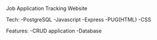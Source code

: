 Job Application Tracking Website

Tech:
  -PostgreSQL
  -Javascript
  -Express
  -PUG(HTML)
  -CSS

Features:
  -CRUD application
  -Database
